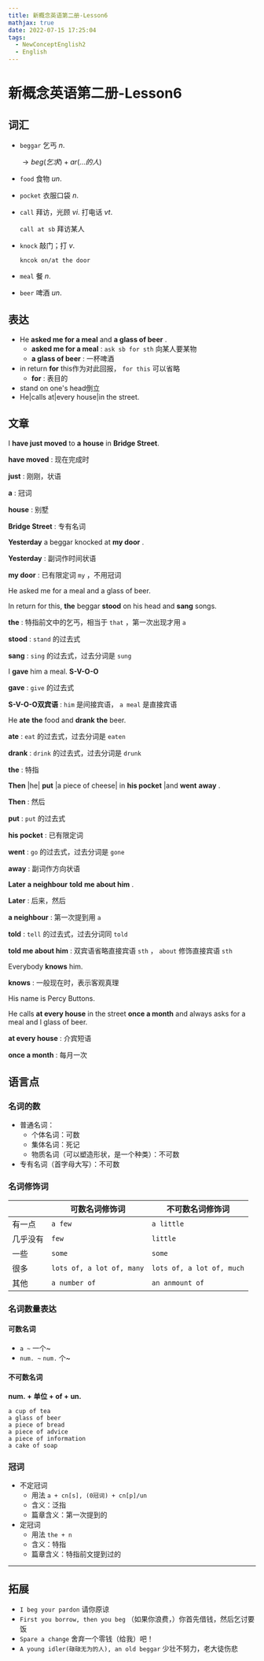 ```yaml
---
title: 新概念英语第二册-Lesson6
mathjax: true
date: 2022-07-15 17:25:04
tags: 
  - NewConceptEnglish2
  - English
---
```


# 新概念英语第二册-Lesson6

## 词汇

-  `beggar` 乞丐 $n.$ 

   $\to beg(乞求) + ar(...的人)$ 

-  `food` 食物 $un.$ 

-  `pocket` 衣服口袋 $n.$ 

- `call` 拜访，光顾 $vi.$ 打电话 $vt.$ 

   `call at sb` 拜访某人 

-  `knock` 敲门；打 $v.$ 

   `kncok on/at the door` 

-  `meal` 餐 $n.$ 

-   `beer` 啤酒 $un.$ 

## 表达

- He **asked me for a meal** and **a glass of beer** . 
  -  **asked me for a meal** :  `ask sb for sth` 向某人要某物
  -  **a glass of beer** : 一杯啤酒
- in return **for** this作为对此回报， `for this` 可以省略
  -  **for** : 表目的
- stand on one's head倒立
- He|calls at|every house|in the street.

## 文章

I **have just moved** to **a** **house** in **Bridge Street**.

 **have moved** : 现在完成时

 **just** : 刚刚，状语

 **a** : 冠词

 **house** : 别墅

 **Bridge Street** : 专有名词

 **Yesterday** a beggar knocked at **my door** .

 **Yesterday** : 副词作时间状语

 **my door** : 已有限定词 `my` ，不用冠词

He asked me for a meal and a glass of beer.

In return for this, **the** beggar **stood** on his head and **sang** songs.

 **the** : 特指前文中的乞丐，相当于 `that` ，第一次出现才用 `a` 

 **stood** :  `stand` 的过去式

 **sang** :  `sing` 的过去式，过去分词是 `sung` 

I **gave** him a meal. **S-V-O-O**

 **gave** :  `give` 的过去式

 **S-V-O-O双宾语** :  `him` 是间接宾语， `a meal` 是直接宾语

He **ate** **the** food and **drank** **the** beer.

 **ate** :  `eat` 的过去式，过去分词是 `eaten`

 **drank** :  `drink` 的过去式，过去分词是 `drunk` 

 **the** : 特指

 **Then** |he| **put** |a piece of cheese| in **his pocket** |and **went** **away** .

 **Then** : 然后

 **put** :  `put` 的过去式

 **his pocket** : 已有限定词

 **went** :  `go` 的过去式，过去分词是 `gone` 

 **away** : 副词作方向状语

 **Later** **a neighbour** **told** **me about him** .

 **Later** : 后来，然后

 **a neighbour** : 第一次提到用 `a` 

 **told** :  `tell` 的过去式，过去分词同 `told` 

 **told me about him** : 双宾语省略直接宾语 `sth` ， `about` 修饰直接宾语 `sth` 

Everybody **knows** him.

 **knows** : 一般现在时，表示客观真理

His name is Percy Buttons.

He calls **at every house** in the street **once a month** and  always asks for a meal and l glass of beer.

 **at every house** : 介宾短语

 **once a month** : 每月一次

## 语言点

### 名词的数

- 普通名词：
  - 个体名词：可数
  - 集体名词：死记
  - 物质名词（可以塑造形状，是一个种类）：不可数
- 专有名词（首字母大写）：不可数

### 名词修饰词

|          | 可数名词修饰词            | 不可数名词修饰词          |
| -------- | ------------------------- | ------------------------- |
| 有一点   | `a few`                   | `a little`                |
| 几乎没有 | `few`                     | `little`                  |
| 一些     | `some`                    | `some`                    |
| 很多     | `lots of, a lot of, many` | `lots of, a lot of, much` |
| 其他     | `a number of`             | `an anmount of`           |

### 名词数量表达

#### 可数名词

-  `a ~` 一个~
-  `num. ~`  `num.` 个~

#### 不可数名词

 $\mathbf{num. + 单位 + of + un.}$ 

```text
a cup of tea
a glass of beer
a piece of bread
a piece of advice
a piece of information
a cake of soap
```

### 冠词

- 不定冠词
  - 用法 `a + cn[s], (0冠词) + cn[p]/un` 
  - 含义：泛指
  - 篇章含义：第一次提到的
- 定冠词
  - 用法 `the + n` 
  - 含义：特指
  - 篇章含义：特指前文提到过的

---

## 拓展

-  `I beg your pardon` 请你原谅
-  `First you borrow, then you beg` （如果你浪费，）你首先借钱，然后乞讨要饭
-  `Spare a change` 舍弃一个零钱（给我）吧！
-  `A young idler(碌碌无为的人), an old beggar` 少壮不努力，老大徒伤悲

